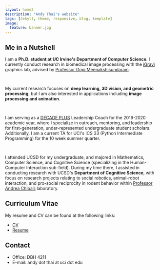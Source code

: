 ```yaml
---
layout: home2
description: "Andy Thai's website"
tags: [Jekyll, theme, responsive, blog, template]
image:
  feature: banner.jpg
---
```

<h2 id="me-in-a-nutshell">Me in a Nutshell</h2>

<p>
I am a <strong>Ph.D. student at UC Irvine's Department of Computer Science</strong>. I currently conduct research in biomedical image processing with the <a href="http://graphics.ics.uci.edu" target="_blank">iGravi</a> graphics lab, advised by <a href="https://www.ics.uci.edu/~gopi/" target="_blank">Professor Gopi Meenakshisundaram</a>.
</p>

<br>

<p>
  My current research focuses on <b>deep learning, 3D vision, and geometric processing</b>, but I am also interested in applications including <b>image processing and animation</b>.
</p>

<br>

<p>
I am serving as a <a href="https://grad.uci.edu/about-us/diversity/decade/decade-plus.php" target="_blank">DECADE PLUS</a> Leadership Coach for the 2019-2020 academic year, where I specialize in outreach, mentoring, and leadership for first-generation, under-represented undergraduate student scholars. Additionally, I am a current TA for UCI's ICS 33 (Python Intermediate Programming) for the 10 week summer quarter.  
</p>

<br>

<p>
I attended UCSD for my undergraduate, and majored in Mathematics, Computer Science, and Cognitive Science (specializing in the Human-Computer Interaction sub-field). During my time there, I assisted in conducting research with UCSD's <b>Department of Cognitive Science</b>, with focus on research projects relating to social robotics, animal-robot interaction, and pro-social reciprocity in rodent behavior within <a href="https://medschool.ucsd.edu/education/neurograd/faculty/Pages/andrea-chiba.aspx" target="_blank">Professor Andrea Chiba&rsquo;s</a> laboratory.
</p>

<h2 id="curriculum-vitae">Curriculum Vitae</h2>

<p>
My resume and CV can be found at the following links:
</p>

<ul>
<li><a href="files/cv.pdf" target="_blank">CV</a><br /></li>
<li><a href="files/resume.pdf" target="_blank">Resume</a><br /></li>
</ul>

<h2 id="contact-me">Contact</h2>

<ul>
<li>Office: DBH 4211</li>
<li>E-mail: andy dot thai at uci dot edu</li>
</ul>
